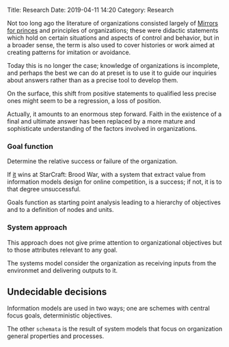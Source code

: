 Title: Research
Date: 2019-04-11 14:20
Category: Research

Not too long ago the literature of organizations consisted largely of [Mirrors for princes](https://en.wikipedia.org/wiki/Mirrors_for_princes) and principles of organizations; these were didactic statements which hold on certain situations and aspects of control and behavior, but in a broader sense, the term is also used to cover histories or work aimed at creating patterns for imitation or avoidance.

Today this is no longer the case; knowledge of organizations is incomplete, and perhaps the best we can do at preset is to use it to guide our inquiries about answers rather than as a precise tool to develop them.

On the surface, this shift from positive statements to qualified less precise ones might seem to be a regression, a loss of position.

Actually, it amounts to an enormous step forward. Faith in the existence of a final and ultimate answer has been replaced by a more mature and sophisticate understanding of the factors involved in organizations.

### Goal function

Determine the relative success or failure of the organization.

If [it](https://github.com/spacebeam/ophelia) wins at StarCraft: Brood War, with a system that extract value from information models design for online competition, is a success; if not, it is to that degree unsuccessful.

Goals function as starting point analysis leading to a hierarchy of objectives and to a definition of nodes and units.

### System approach

This approach does not give prime attention to organizational objectives but to those attributes relevant to any goal.

The systems model consider the organization as receiving inputs from the environmet and delivering outputs to it.

## Undecidable decisions

Information models are used in two ways; one are schemes with central focus goals, deterministic objectives.

The other `schemata` is the result of system models that focus on organization general properties and processes.
